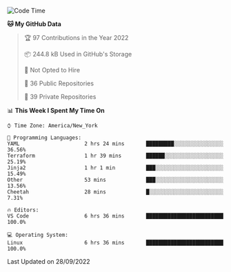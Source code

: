 <!--START_SECTION:waka-->
![Code Time](http://img.shields.io/badge/Code%20Time-103%20hrs%2026%20mins-blue)

**🐱 My GitHub Data** 

> 🏆 97 Contributions in the Year 2022
 > 
> 📦 244.8 kB Used in GitHub's Storage 
 > 
> 🚫 Not Opted to Hire
 > 
> 📜 36 Public Repositories 
 > 
> 🔑 39 Private Repositories  
 > 
📊 **This Week I Spent My Time On** 

```text
⌚︎ Time Zone: America/New_York

💬 Programming Languages: 
YAML                     2 hrs 24 mins       █████████░░░░░░░░░░░░░░░░   36.56% 
Terraform                1 hr 39 mins        ██████░░░░░░░░░░░░░░░░░░░   25.19% 
Jinja2                   1 hr 1 min          ███░░░░░░░░░░░░░░░░░░░░░░   15.49% 
Other                    53 mins             ███░░░░░░░░░░░░░░░░░░░░░░   13.56% 
Cheetah                  28 mins             █░░░░░░░░░░░░░░░░░░░░░░░░   7.31%

🔥 Editors: 
VS Code                  6 hrs 36 mins       █████████████████████████   100.0%

💻 Operating System: 
Linux                    6 hrs 36 mins       █████████████████████████   100.0%

```


 Last Updated on 28/09/2022
<!--END_SECTION:waka-->